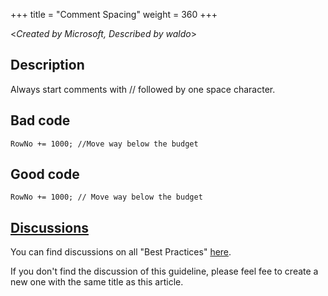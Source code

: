 +++
title = "Comment Spacing"
weight = 360
+++

<_Created by Microsoft, Described by waldo_\>

## Description
Always start comments with // followed by one space character.

## Bad code

```al
RowNo += 1000; //Move way below the budget  
```
      
    
## Good code

```al
RowNo += 1000; // Move way below the budget
```

## [Discussions](https://github.com/microsoft/alguidelines/discussions/categories/bc-best-practices?discussions_q=comment+spacing+category%3A%22BC+Best+Practices%22)

You can find discussions on all "Best Practices" [here](https://github.com/microsoft/alguidelines/discussions/categories/bc-best-practices).

If you don't find the discussion of this guideline, please feel fee to create a new one with the same title as this article.  